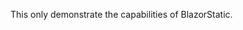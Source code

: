 ﻿---
name: First sample project
description: Some description text
tags:  [csharp, blazor, sample]
---

This only demonstrate the capabilities of BlazorStatic.